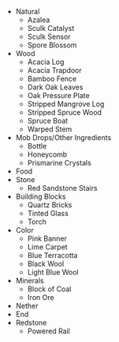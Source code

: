 - Natural
	- Azalea
	- Sculk Catalyst
	- Sculk Sensor
	- Spore Blossom
- Wood
	- Acacia Log
	- Acacia Trapdoor
	- Bamboo Fence
	- Dark Oak Leaves
	- Oak Pressure Plate
	- Stripped Mangrove Log
	- Stripped Spruce Wood
	- Spruce Boat
	- Warped Stem
- Mob Drops/Other Ingredients
	- Bottle
	- Honeycomb
	- Prismarine Crystals
- Food 
- Stone
	- Red Sandstone Stairs
- Building Blocks
	- Quartz Bricks
	- Tinted Glass
	- Torch
- Color
	- Pink Banner
	- Lime Carpet
	- Blue Terracotta
	- Black Wool
	- Light Blue Wool
- Minerals
	- Block of Coal
	- Iron Ore
- Nether
- End
- Redstone
	- Powered Rail